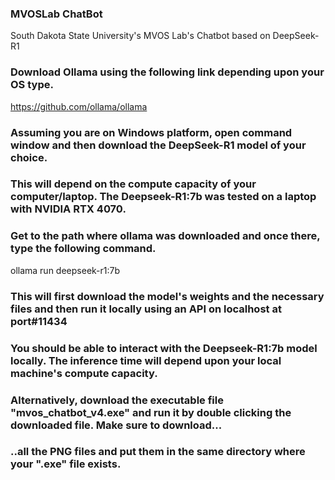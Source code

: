 ### MVOSLab ChatBot
 South Dakota State University's MVOS Lab's Chatbot based on DeepSeek-R1
### Download Ollama using the following link depending upon your OS type.
 https://github.com/ollama/ollama
### Assuming you are on Windows platform, open command window and then download the DeepSeek-R1 model of your choice.
### This will depend on the compute capacity of your computer/laptop. The Deepseek-R1:7b was tested on a laptop with NVIDIA RTX 4070.
### Get to the path where ollama was downloaded and once there, type the following command.
 ollama run deepseek-r1:7b
### This will first download the model's weights and the necessary files and then run it locally using an API on localhost at port#11434
### You should be able to interact with the Deepseek-R1:7b model locally. The inference time will depend upon your local machine's compute capacity.
### Alternatively, download the executable file "mvos_chatbot_v4.exe" and run it by double clicking the downloaded file. Make sure to download...
### ..all the PNG files and put them in the same directory where your ".exe" file exists.


